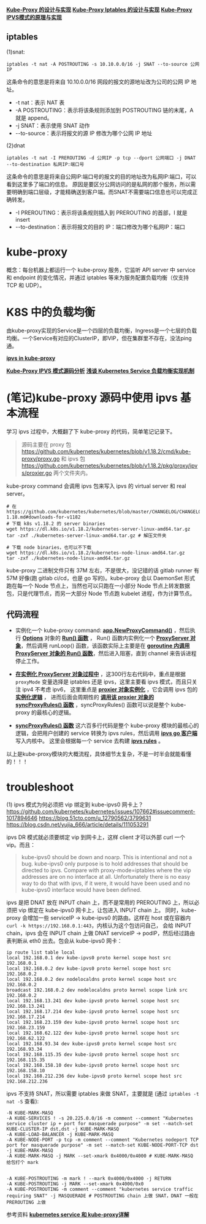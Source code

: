
**[Kube-Proxy 的设计与实现](https://mp.weixin.qq.com/s/bYZJ1ipx7iBPw6JXiZ3Qug)**
**[Kube-Proxy Iptables 的设计与实现](https://mp.weixin.qq.com/s/oaW87xLnlUYYrwVjBnqeew)**
**[Kube-Proxy IPVS模式的原理与实现](https://mp.weixin.qq.com/s/RziLRPYqNoQEQuncm47rHg)**


## iptables
(1)snat:
```shell
iptables -t nat -A POSTROUTING -s 10.10.0.0/16 -j SNAT --to-source 公网IP
```
这条命令的意思是将来自 10.10.0.0/16 网段的报文的源地址改为公司的公网 IP 地址。
* -t nat：表示 NAT 表
* -A POSTROUTING：表示将该条规则添加到 POSTROUTING 链的末尾，A 就是 append。
* -j SNAT：表示使用 SNAT 动作
* --to-source：表示将报文的源 IP 修改为哪个公网 IP 地址

(2)dnat
```shell
iptables -t nat -I PREROUTING -d 公网IP -p tcp --dport 公网端口 -j DNAT --to-destination 私网IP:端口号
```
这条命令的意思是将来自公网IP:端口号的报文的目的地址改为私网IP:端口，可以看到这里多了端口的信息。
原因是要区分公网访问的是私网的那个服务，所以需要明确到端口层级，才能精确送到客户端。而SNAT不需要端口信息也可以完成正确转发。
* -I PREROUTING：表示将该条规则插入到 PREROUTING 的首部，I 就是 insert
* --to-destination：表示将报文的目的 IP：端口修改为哪个私网IP：端口


# kube-proxy
概念：每台机器上都运行一个 kube-proxy 服务，它监听 API server 中 service 和 endpoint 的变化情况，并通过 iptables 等来为服务配置负载均衡（仅支持 TCP 和 UDP）。



# K8S 中的负载均衡
由kube-proxy实现的Service是一个四层的负载均衡，Ingress是一个七层的负载均衡。一个Service有对应的ClusterIP，即VIP，但在集群里不存在，没法ping通。





**[ipvs in kube-proxy](https://github.com/kubernetes/kubernetes/blob/master/pkg/proxy/ipvs/proxier.go)**

**[Kube-Proxy IPVS 模式源码分析](https://xigang.github.io/2019/07/28/kube-proxy-source-code/)**
**[浅谈 Kubernetes Service 负载均衡实现机制](https://www.infoq.cn/article/P0V9D4br7UDzWTgIHuYq)**


# (笔记)kube-proxy 源码中使用 ipvs 基本流程
学习 ipvs 过程中，大概翻了下 kube-proxy 的代码，简单笔记记录下。

> 源码主要在 proxy 包 https://github.com/kubernetes/kubernetes/blob/v1.18.2/cmd/kube-proxy/proxy.go 和
ipvs 包 https://github.com/kubernetes/kubernetes/blob/v1.18.2/pkg/proxy/ipvs/proxier.go 两个文件夹内。

kube-proxy command 会调用 ipvs 包来写入 ipvs 的 virtual server 和 real server。

```shell script
# 在https://github.com/kubernetes/kubernetes/blob/master/CHANGELOG/CHANGELOG-1.18.md#downloads-for-v1182
# 下载 k8s v1.18.2 的 server binaries
wget https://dl.k8s.io/v1.18.2/kubernetes-server-linux-amd64.tar.gz
tar -zxf ./kubernetes-server-linux-amd64.tar.gz # 解压文件夹

# 下载 node binaries，也可以不下载
wget https://dl.k8s.io/v1.18.2/kubernetes-node-linux-amd64.tar.gz
tar -zxf ./kubernetes-node-linux-amd64.tar.gz
```

kube-proxy 二进制文件只有 37M 左右，不是很大，没记错的话 gitlab runner 有 57M 好像(跑 gitlab ci/cd，也是 go 写的)。kube-proxy 会以
DaemonSet 形式跑在每一个 Node 节点上，当然也可以只跑在一小部分 Node 节点上转发数据包，只是代理节点，而另一大部分 Node 节点跑 kubelet 进程，作为计算节点。

## 代码流程

* 实例化一个 kube-proxy command: **[app.NewProxyCommand()](https://github.com/kubernetes/kubernetes/blob/v1.18.2/cmd/kube-proxy/proxy.go#L37)** ，然后执行 **[Options](https://github.com/kubernetes/kubernetes/blob/v1.18.2/cmd/kube-proxy/app/server.go#L104-L139)** 对象的 **[Run() 函数](https://github.com/kubernetes/kubernetes/blob/v1.18.2/cmd/kube-proxy/app/server.go#L496)** ，
  Run() 函数内实例化一个 **[ProxyServer 对象](https://github.com/kubernetes/kubernetes/blob/v1.18.2/cmd/kube-proxy/app/server.go#L314-L317)**，然后调用 runLoop() 函数，该函数实际上主要是在 **[goroutine 内调用 ProxyServer 对象的 Run() 函数](https://github.com/kubernetes/kubernetes/blob/v1.18.2/cmd/kube-proxy/app/server.go#L334-L338)**，然后进入阻塞，直到 channel 来告诉进程停止工作。

* **[在实例化 ProxyServer 对象过程中](https://github.com/kubernetes/kubernetes/blob/v1.18.2/cmd/kube-proxy/app/server_others.go#L75-L382)** ，这300行左右代码中，重点是根据 `proxyMode` 变量选择是 iptables 还是 ipvs，这里主要看 ipvs 模式，而且只关注 ipv4 不考虑 ipv6，
  这里重点是 **[proxier 对象实例化](https://github.com/kubernetes/kubernetes/blob/v1.18.2/cmd/kube-proxy/app/server_others.go#L307-L336)** ，它会调用 ipvs 包的 **[实例化逻辑](https://github.com/kubernetes/kubernetes/blob/v1.18.2/pkg/proxy/ipvs/proxier.go#L319-L482)** ，
  进而后面会周期性的 **[调用该 proxier 对象的 syncProxyRules() 函数](https://github.com/kubernetes/kubernetes/blob/v1.18.2/pkg/proxy/ipvs/proxier.go#L479)** ，syncProxyRules() 函数可以说是整个 kube-proxy 的最核心的逻辑。

* **[syncProxyRules() 函数](https://github.com/kubernetes/kubernetes/blob/v1.18.2/pkg/proxy/ipvs/proxier.go#L989-L1626)** 这六百多行代码是整个 kube-proxy 模块的最核心的逻辑，会把用户创建的 service 转换为 ipvs rules，然后调用 **[ipvs go 客户端](https://github.com/kubernetes/kubernetes/blob/v1.18.2/pkg/util/ipvs/ipvs.go)** 写入内核中。
  这里会根据每一个 service 去构建 **[ipvs rules](https://github.com/kubernetes/kubernetes/blob/v1.18.2/pkg/proxy/ipvs/proxier.go#L1115-L1540)** 。

以上是kube-proxy模块的大概流程，具体细节太复杂，不是一时半会就能看懂的！！！



# troubleshoot
(1) ipvs 模式为何必须把 vip 绑定到 kube-ipvs0 网卡上？
https://github.com/kubernetes/kubernetes/issues/107662#issuecomment-1017894646
https://blog.51cto.com/u_12790562/3799631
https://blog.csdn.net/yujia_666/article/details/111053291

ipvs DR 模式就必须要绑定 vip 到网卡上，这样 client 才可以外部 curl 一个 vip。而且：
> kube-ipvs0 should be down and noarp. This is intentional and not a bug. 
> kube-ipvs0 only purpose is to hold addresses that should be directed to ipvs. 
> Compare with proxy-mode=iptables where the vip addresses are on no interface at all. 
> Unfortunately there is no easy way to do that with ipvs, if it were, it would have been used and no kube-ipvs0 interface 
> would have been defined.

ipvs 是把 DNAT 放在 INPUT chain 上，而不是常用的 PREROUTING 上，所以必须把 vip 绑定在 kube-ipvs0 网卡上，让包进入 INPUT chain 上。
同时，kube-proxy 会增加一些 serviceIP -> kube-ipvs0 的路由。这样在 host 或在容器内 `curl -k https://192.168.0.1:443`，内核认为这个包访问自己，
会给 INPUT chain，ipvs 会在 INPUT chain 上做 DNAT serviceIP -> podIP，然后经过路由表判断从 eth0 出去。包会从 kube-ipvs0 网卡：

```shell
ip route list table local
local 192.168.0.1 dev kube-ipvs0 proto kernel scope host src 192.168.0.1
local 192.168.0.2 dev kube-ipvs0 proto kernel scope host src 192.168.0.2
local 192.168.0.2 dev nodelocaldns proto kernel scope host src 192.168.0.2
broadcast 192.168.0.2 dev nodelocaldns proto kernel scope link src 192.168.0.2
local 192.168.13.241 dev kube-ipvs0 proto kernel scope host src 192.168.13.241
local 192.168.17.214 dev kube-ipvs0 proto kernel scope host src 192.168.17.214
local 192.168.23.159 dev kube-ipvs0 proto kernel scope host src 192.168.23.159
local 192.168.62.122 dev kube-ipvs0 proto kernel scope host src 192.168.62.122
local 192.168.93.34 dev kube-ipvs0 proto kernel scope host src 192.168.93.34
local 192.168.115.35 dev kube-ipvs0 proto kernel scope host src 192.168.115.35
local 192.168.158.10 dev kube-ipvs0 proto kernel scope host src 192.168.158.10
local 192.168.212.236 dev kube-ipvs0 proto kernel scope host src 192.168.212.236
```

ipvs 不支持 SNAT，所以需要 iptables 来做 SNAT，主要就是 (通过 `iptables -t nat -S` 查看):

```shell
-N KUBE-MARK-MASQ
-A KUBE-SERVICES ! -s 20.225.0.0/16 -m comment --comment "Kubernetes service cluster ip + port for masquerade purpose" -m set --match-set KUBE-CLUSTER-IP dst,dst -j KUBE-MARK-MASQ
-A KUBE-LOAD-BALANCER -j KUBE-MARK-MASQ
-A KUBE-NODE-PORT -p tcp -m comment --comment "Kubernetes nodeport TCP port for masquerade purpose" -m set --match-set KUBE-NODE-PORT-TCP dst -j KUBE-MARK-MASQ
-A KUBE-MARK-MASQ -j MARK --set-xmark 0x4000/0x4000 # KUBE-MARK-MASQ 给包打个 mark


-A KUBE-POSTROUTING -m mark ! --mark 0x4000/0x4000 -j RETURN
-A KUBE-POSTROUTING -j MARK --set-xmark 0x4000/0x0
-A KUBE-POSTROUTING -m comment --comment "kubernetes service traffic requiring SNAT" -j MASQUERADE # POSTROUTING chain 上做 SNAT，DNAT 一般在 PREROUTING 上做
```

参考资料
**[kubernetes service 和 kube-proxy详解](https://plantegg.github.io/2020/09/22/kubernetes%20service%20%E5%92%8C%20kube-proxy%E8%AF%A6%E8%A7%A3/)**


